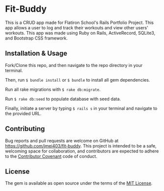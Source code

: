 # Fit-Buddy

This is a CRUD app made for Flatiron School's Rails Portfolio Project. This app allows a user to log and track their workouts and view other users' workouts. This app was made using Ruby on Rails, ActiveRecord, SQLite3, and Bootstrap CSS framework.

## Installation & Usage

Fork/Clone this repo, and then navigate to the repo directory in your terminal.

Then, run `$ bundle install` or `$ bundle` to install all gem dependencies.

Run all rake migrations with `$ rake db:migrate`.

Run `$ rake db:seed` to populate database with seed data.

Finally, initiate a server by typing `$ rails s` in your terminal and navigate to the provided URL.

## Contributing

Bug reports and pull requests are welcome on GitHub at https://github.com/jmei403/fit-buddy. This project is intended to be a safe, welcoming space for collaboration, and contributors are expected to adhere to the [Contributor Covenant](http://contributor-covenant.org) code of conduct.

## License

The gem is available as open source under the terms of the [MIT License](https://opensource.org/licenses/MIT).
